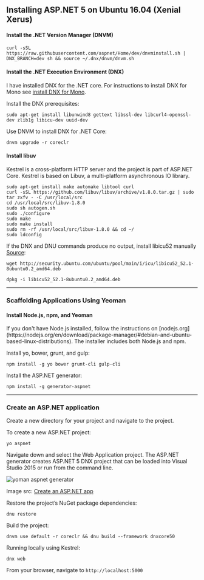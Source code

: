 
Installing ASP.NET 5 on Ubuntu 16.04 (Xenial Xerus)
---------------------------------------------------

<h4>Install the .NET Version Manager (DNVM)</h4>

    curl -sSL https://raw.githubusercontent.com/aspnet/Home/dev/dnvminstall.sh | DNX_BRANCH=dev sh && source ~/.dnx/dnvm/dnvm.sh

<h4>Install the .NET Execution Environment (DNX)</h4>

I have installed DNX for the .NET core. For instructions to install DNX for Mono see [install DNX for Mono](http://docs.asp.net/en/latest/getting-started/installing-on-linux.html#install-the-net-execution-environment-dnx "Install DNX for Mono").

Install the DNX prerequisites:

    sudo apt-get install libunwind8 gettext libssl-dev libcurl4-openssl-dev zlib1g libicu-dev uuid-dev

Use DNVM to install DNX for .NET Core:

    dnvm upgrade -r coreclr

<h4>Install libuv</h4>

Kestrel is a cross-platform HTTP server and the project is part of ASP.NET Core. Kestrel is based on Libuv,  a multi-platform asynchronous IO library.

    sudo apt-get install make automake libtool curl
    curl -sSL https://github.com/libuv/libuv/archive/v1.8.0.tar.gz | sudo tar zxfv - -C /usr/local/src
    cd /usr/local/src/libuv-1.8.0
    sudo sh autogen.sh
    sudo ./configure
    sudo make
    sudo make install
    sudo rm -rf /usr/local/src/libuv-1.8.0 && cd ~/
    sudo ldconfig


If the DNX and DNU commands produce no output, install libicu52 manually [Source](https://github.com/aspnet/dnx/issues/3059#issuecomment-150672608):

    wget http://security.ubuntu.com/ubuntu/pool/main/i/icu/libicu52_52.1-8ubuntu0.2_amd64.deb

    dpkg -i libicu52_52.1-8ubuntu0.2_amd64.deb

----------

<h3>Scaffolding Applications Using Yeoman</h3>

<h4>Install Node.js, npm, and Yeoman</h4>
If you don't have Node.js installed, follow the instructions on [nodejs.org](https://nodejs.org/en/download/package-manager/#debian-and-ubuntu-based-linux-distributions). The installer includes both Node.js and npm.

Install yo, bower, grunt, and gulp:

    npm install -g yo bower grunt-cli gulp-cli

Install the ASP.NET generator:

    npm install -g generator-aspnet

----------

<h3>Create an ASP.NET application</h3>

Create a new directory for your project and navigate to the project.

To create a new ASP.NET project:

    yo aspnet

Navigate down and select the Web Application project. The ASP.NET generator creates ASP.NET 5 DNX project that can be loaded into Visual Studio 2015 or run from the command line.


![yoman aspnet generator](https://dl.dropboxusercontent.com/content_link/9tmMS7f0VGQpIiiNtNCeQIpspMQquESGD67bIBbvSfbaOjaTg2IpBanvE0Omw0Cf/file)

Image src: [Create an ASP.NET app](http://docs.asp.net/en/latest/client-side/yeoman.html#create-an-asp-net-app)

Restore the project’s NuGet package dependencies:

    dnu restore

Build the project:

    dnvm use default -r coreclr && dnu build --framework dnxcore50

Running locally using Kestrel:

    dnx web

From your browser, navigate to `http://localhost:5000`

